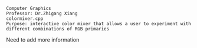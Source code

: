     Computer Graphics
    Professor: Dr.Zhigang Xiang
    colormixer.cpp
    Purpose: interactive color mixer that allows a user to experiment with
    different combinations of RGB primaries

Need to add more information
